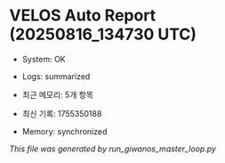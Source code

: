 # VELOS Auto Report (20250816_134730 UTC)

- System: OK
- Logs: summarized
- 최근 메모리: 5개 항목
- 최신 기록: 1755350188

- Memory: synchronized

_This file was generated by run_giwanos_master_loop.py_
